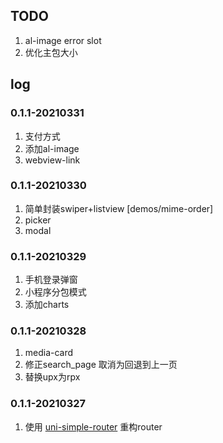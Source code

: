 
## TODO
1. al-image error slot
2. 优化主包大小

## log
### 0.1.1-20210331
1. 支付方式
2. 添加al-image 
3. webview-link 

### 0.1.1-20210330
1. 简单封装swiper+listview [demos/mime-order]
2. picker
3. modal

### 0.1.1-20210329
1. 手机登录弹窗
2. 小程序分包模式
3. 添加charts

### 0.1.1-20210328
1. media-card
2. 修正search_page 取消为回退到上一页
3. 替换upx为rpx

### 0.1.1-20210327
1. 使用 [uni-simple-router](https://hhyang.cn/) 重构router

